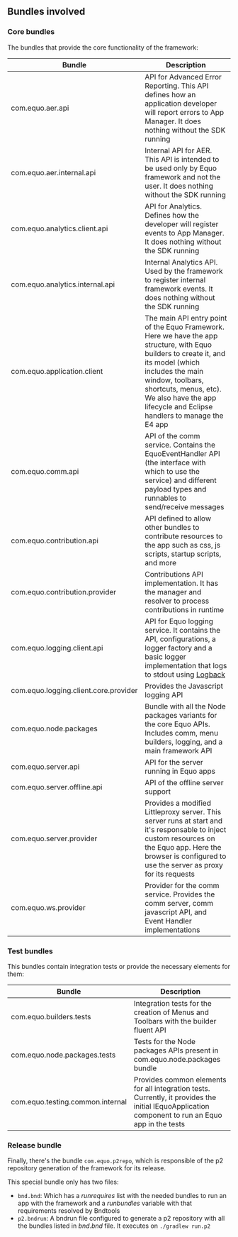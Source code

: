## Bundles involved

### Core bundles

The bundles that provide the core functionality of the framework:

| Bundle | Description |
| ----------- | ----------- |
| com.equo.aer.api | API for Advanced Error Reporting. This API defines how an application developer will report errors to App Manager. It does nothing without the SDK running |
| com.equo.aer.internal.api | Internal API for AER. This API is intended to be used only by Equo framework and not the user. It does nothing without the SDK running | 
| com.equo.analytics.client.api | API for Analytics. Defines how the developer will register events to App Manager. It does nothing without the SDK running | 
| com.equo.analytics.internal.api | Internal Analytics API. Used by the framework to register internal framework events. It does nothing without the SDK running | 
| com.equo.application.client | The main API entry point of the Equo Framework. Here we have the app structure, with Equo builders to create it, and its model (which includes the main window, toolbars, shortcuts, menus, etc). We also have the app lifecycle and Eclipse handlers to manage the E4 app | 
| com.equo.comm.api | API of the comm service. Contains the EquoEventHandler API (the interface with which to use the service) and different payload types and runnables to send/receive messages  | 
| com.equo.contribution.api | API defined to allow other bundles to contribute resources to the app such as css, js scripts, startup scripts, and more |
| com.equo.contribution.provider | Contributions API implementation. It has the manager and resolver to process contributions in runtime | 
| com.equo.logging.client.api | API for Equo logging service. It contains the API, configurations, a logger factory and a basic logger implementation that logs to stdout using [Logback](https://logback.qos.ch) | 
| com.equo.logging.client.core.provider | Provides the Javascript logging API | 
| com.equo.node.packages | Bundle with all the Node packages variants for the core Equo APIs. Includes comm, menu builders, logging, and a main framework API | 
| com.equo.server.api | API for the server running in Equo apps | 
| com.equo.server.offline.api | API of the offline server support |
| com.equo.server.provider | Provides a modified Littleproxy server. This server runs at start and it's responsable to inject custom resources on the Equo app. Here the browser is configured to use the server as proxy for its requests | 
| com.equo.ws.provider | Provider for the comm service. Provides the comm server, comm javascript API, and Event Handler implementations | 

### Test bundles

This bundles contain integration tests or provide the necessary elements for them:

| Bundle | Description |
| ----------- | ----------- |
| com.equo.builders.tests | Integration tests for the creation of Menus and Toolbars with the builder fluent API |
| com.equo.node.packages.tests | Tests for the Node packages APIs present in com.equo.node.packages bundle | 
| com.equo.testing.common.internal | Provides common elements for all integration tests. Currently, it provides the initial IEquoApplication component to run an Equo app in the tests | 

### Release bundle

Finally, there's the bundle `com.equo.p2repo`, which is responsible of the p2 repository generation of the framework for its release.

This special bundle only has two files:
* `bnd.bnd`: Which has a _runrequires_ list with the needed bundles to run an app with the framework and a _runbundles_ variable with that requirements resolved by Bndtools
* `p2.bndrun`: A bndrun file configured to generate a p2 repository with all the bundles listed in _bnd.bnd_ file. It executes on `./gradlew run.p2`